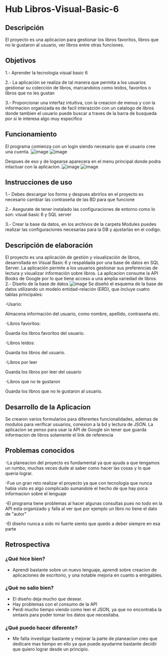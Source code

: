 # Hub Libros-Visual-Basic-6
## Descripción
El proyecto es una aplicacion para gestionar los libros favoritos, libros que no le gustaron al usuario, ver libros entre otras funciones.

## Objetivos 
1.- Aprender la tecnologia visual basic 6

2.- La aplicación se realiza de tal manera que permita a los usuarios gestionar su colección de libros, marcandolos como leidos, favoritos o libros que no les gustan

3.- Proporcionar una interfaz intuitiva, con la creacion de menus y con la informacion organizada es de facil interazción con un catalogo de libros donde tambien el usuario puede buscar a traves de la barra de busqueda por si le interesa algo muy especifico
## Funcionamiento
 El programa comienza con un login siendo necesario que el usuario cree una cuenta.
 ![image](https://github.com/LuisMarquezz/Hubs-Libros-MEGA-/blob/master/Hub%20Libros%20Imagenes/Imagen_Login.jpg?raw=true)
 ![image](https://github.com/LuisMarquezz/Hubs-Libros-MEGA-/blob/master/Hub%20Libros%20Imagenes/Imagen_register.jpg?raw=true)

 Despues de eso y de logearse aparecera en el menu principal donde podra intactuar con la aplicacion.
![image](https://github.com/LuisMarquezz/Hubs-Libros-MEGA-/blob/master/Hub%20Libros%20Imagenes/Imagen_Home.jpg?raw=true)
![image](https://github.com/LuisMarquezz/Hubs-Libros-MEGA-/blob/master/Hub%20Libros%20Imagenes/Imagen_Libro.jpg?raw=true)
## Instrucciones de uso
1.- Debes descargar los forms y despues abrirlos en el proyecto es necesario cambiar las contraseña de las BD para que funcione

2.- Asegurate de tener instalado las configuraciones de entorno como lo son: visual basic 6 y SQL server

3.- Crear la base da datos, en los archivos de la carpeta Modules puedes realizar las configuraciones necesarias para la DB y ajustarlas en el codigo.

## Descripción de elaboración
El proyecto es una aplicación de gestión y visualización de libros, desarrollada en Visual Basic 6 y respaldada por una base de datos en SQL Server. La aplicación permite a los usuarios gestionar sus preferencias de lectura y visualizar información sobre libros.
La aplicacion consume la API Books de Google por lo que tiene acceso a una amplia variedad de libros.
2.- Diseño de la base de datos
![image](https://github.com/LuisMarquezz/Hubs-Libros-MEGA-/blob/master/Hub%20Libros%20Imagenes/Diagrama_Entidad_Relacion.jpg?raw=true)
Se diseñó el esquema de la base de datos utilizando un modelo entidad-relación (ERD), que incluye cuatro tablas principales:

-Usario:

Almacena información del usuario, como nombre, apellido, contraseña etc.

-Libros favoritos:

Guarda los libros favoritos del usuario.

-Libros leidos:

Guarda los libros del usuario.

-Libros por leer

Guarda los libros por leer del usuario

-Libros que no te gustaron

Guarda los libros que no le gustaron al usuario.

## Desarrollo de la Aplicacion
Se crearon varios formularios para diferentes funcionalidades, ademas de modulos para verificar usuarios, conexion a la bd y lectura de JSON.
La aplicacion se penso para usar la API de Google sin tener que guarda informacion de libros solamente el link de referencia

## Problemas conocidos
-La planeacion del proyecto es fundamental ya que ayuda a que tengamos un rumbo, muchas veces dude al saber como hacer las cosas y lo que queria lograr.

-Fue un gran reto realizar el proyecto ya que con tecnologia que nunca habia visto es algo complicado sumandole el hecho de que hay poca informacion sobre el lenguaje

-El programa tiene problemas al hacer algunas consultas pues no todo en la API esta organizado y falla al ver que por ejemplo un libro no tiene el dato de "autor"

-El diseño nunca a sido mi fuerte siento que quedo a deber siempre en esa parte

## Retrospectiva

### ¿Qué hice bien?
- Aprendi bastante sobre un nuevo lenguaje, aprendi sobre creacion de aplicaciones de escritorio, y una notable mejoria en cuanto a entrgables.

### ¿Qué no salio bien?
- El diseño deja mucho que desear.
- Hay problemas con el consumo de la API
- Perdi mucho tiempo viendo como leer el JSON, ya que no encontraba la sintaxis para poder tomar los datos que necesitaba.

### ¿Qué puedo hacer diferente?
- Me falta investigar bastante y mejorar la parte de planeacion creo que dedicare mas tiempo en ello ya que puede ayudarme bastante decidir que quiero lograr desde un principio.
